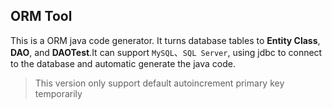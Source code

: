 ## ORM Tool ##
This is a ORM java code generator. It turns database tables to **Entity Class**, **DAO**, and **DAOTest**.It can support `MySQL`、`SQL Server`, using jdbc to connect to the database and automatic generate the java code.

> This version only support default autoincrement primary key temporarily